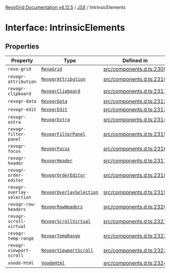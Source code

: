 [RevoGrid Documentation v4.12.5](README.md) / [JSX](Namespace.JSX.md) / IntrinsicElements

# Interface: IntrinsicElements

## Properties

| Property | Type | Defined in |
| ------ | ------ | ------ |
| `revo-grid` | [`RevoGrid`](JSX.Interface.RevoGrid.md) | [src/components.d.ts:2309](https://github.com/revolist/revogrid/blob/c0c7fff7e44e26499aba20df7b49da7b6c71eb68/src/components.d.ts#L2309) |
| `revogr-attribution` | [`RevogrAttribution`](JSX.Interface.RevogrAttribution.md) | [src/components.d.ts:2310](https://github.com/revolist/revogrid/blob/c0c7fff7e44e26499aba20df7b49da7b6c71eb68/src/components.d.ts#L2310) |
| `revogr-clipboard` | [`RevogrClipboard`](JSX.Interface.RevogrClipboard.md) | [src/components.d.ts:2311](https://github.com/revolist/revogrid/blob/c0c7fff7e44e26499aba20df7b49da7b6c71eb68/src/components.d.ts#L2311) |
| `revogr-data` | [`RevogrData`](JSX.Interface.RevogrData.md) | [src/components.d.ts:2312](https://github.com/revolist/revogrid/blob/c0c7fff7e44e26499aba20df7b49da7b6c71eb68/src/components.d.ts#L2312) |
| `revogr-edit` | [`RevogrEdit`](JSX.Interface.RevogrEdit.md) | [src/components.d.ts:2313](https://github.com/revolist/revogrid/blob/c0c7fff7e44e26499aba20df7b49da7b6c71eb68/src/components.d.ts#L2313) |
| `revogr-extra` | [`RevogrExtra`](JSX.Interface.RevogrExtra.md) | [src/components.d.ts:2314](https://github.com/revolist/revogrid/blob/c0c7fff7e44e26499aba20df7b49da7b6c71eb68/src/components.d.ts#L2314) |
| `revogr-filter-panel` | [`RevogrFilterPanel`](JSX.Interface.RevogrFilterPanel.md) | [src/components.d.ts:2315](https://github.com/revolist/revogrid/blob/c0c7fff7e44e26499aba20df7b49da7b6c71eb68/src/components.d.ts#L2315) |
| `revogr-focus` | [`RevogrFocus`](JSX.Interface.RevogrFocus.md) | [src/components.d.ts:2316](https://github.com/revolist/revogrid/blob/c0c7fff7e44e26499aba20df7b49da7b6c71eb68/src/components.d.ts#L2316) |
| `revogr-header` | [`RevogrHeader`](JSX.Interface.RevogrHeader.md) | [src/components.d.ts:2317](https://github.com/revolist/revogrid/blob/c0c7fff7e44e26499aba20df7b49da7b6c71eb68/src/components.d.ts#L2317) |
| `revogr-order-editor` | [`RevogrOrderEditor`](JSX.Interface.RevogrOrderEditor.md) | [src/components.d.ts:2318](https://github.com/revolist/revogrid/blob/c0c7fff7e44e26499aba20df7b49da7b6c71eb68/src/components.d.ts#L2318) |
| `revogr-overlay-selection` | [`RevogrOverlaySelection`](JSX.Interface.RevogrOverlaySelection.md) | [src/components.d.ts:2319](https://github.com/revolist/revogrid/blob/c0c7fff7e44e26499aba20df7b49da7b6c71eb68/src/components.d.ts#L2319) |
| `revogr-row-headers` | [`RevogrRowHeaders`](JSX.Interface.RevogrRowHeaders.md) | [src/components.d.ts:2320](https://github.com/revolist/revogrid/blob/c0c7fff7e44e26499aba20df7b49da7b6c71eb68/src/components.d.ts#L2320) |
| `revogr-scroll-virtual` | [`RevogrScrollVirtual`](JSX.Interface.RevogrScrollVirtual.md) | [src/components.d.ts:2321](https://github.com/revolist/revogrid/blob/c0c7fff7e44e26499aba20df7b49da7b6c71eb68/src/components.d.ts#L2321) |
| `revogr-temp-range` | [`RevogrTempRange`](JSX.Interface.RevogrTempRange.md) | [src/components.d.ts:2322](https://github.com/revolist/revogrid/blob/c0c7fff7e44e26499aba20df7b49da7b6c71eb68/src/components.d.ts#L2322) |
| `revogr-viewport-scroll` | [`RevogrViewportScroll`](JSX.Interface.RevogrViewportScroll.md) | [src/components.d.ts:2323](https://github.com/revolist/revogrid/blob/c0c7fff7e44e26499aba20df7b49da7b6c71eb68/src/components.d.ts#L2323) |
| `vnode-html` | [`VnodeHtml`](JSX.Interface.VnodeHtml.md) | [src/components.d.ts:2324](https://github.com/revolist/revogrid/blob/c0c7fff7e44e26499aba20df7b49da7b6c71eb68/src/components.d.ts#L2324) |

